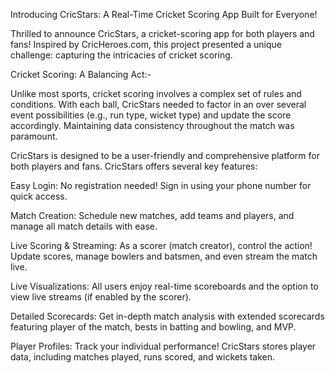 Introducing CricStars: A Real-Time Cricket Scoring App Built for Everyone!

Thrilled to announce CricStars, a cricket-scoring app for both players and fans! Inspired by CricHeroes.com, this project presented a unique challenge: capturing the intricacies of cricket scoring.


Cricket Scoring: A Balancing Act:-

Unlike most sports, cricket scoring involves a complex set of rules and conditions. With each ball, CricStars needed to factor in an over several event possibilities (e.g., run type, wicket type) and update the score accordingly. Maintaining data consistency throughout the match was paramount.


CricStars is designed to be a user-friendly and comprehensive platform for both players and fans. CricStars offers several key features:

Easy Login: No registration needed! Sign in using your phone number for quick access.

Match Creation: Schedule new matches, add teams and players, and manage all match details with ease.

Live Scoring & Streaming: As a scorer (match creator), control the action! Update scores, manage bowlers and batsmen, and even stream the match live.

Live Visualizations: All users enjoy real-time scoreboards and the option to view live streams (if enabled by the scorer).

Detailed Scorecards: Get in-depth match analysis with extended scorecards featuring player of the match, bests in batting and bowling, and MVP.

Player Profiles: Track your individual performance! CricStars stores player data, including matches played, runs scored, and wickets taken.
